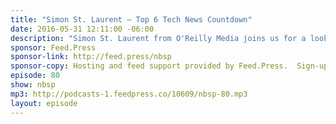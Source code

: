 ```yaml
---
title: "Simon St. Laurent — Top 6 Tech News Countdown"
date: 2016-05-31 12:11:00 -06:00
description: "Simon St. Laurent from O'Reilly Media joins us for a look at the past week as get caught up on technology news, web building resources, and social commentary. Making our countdown list for what we found interesting in the world this week - Google I/O fallout, Instagram logo redesign, making CSS great again, saving your life with typography, WordPress is a teenager, and conference advice!"
sponsor: Feed.Press
sponsor-link: http://feed.press/nbsp
sponsor-copy: Hosting and feed support provided by Feed.Press.  Sign-up today and try FeedPress on a 14 day trial (no contracts or commitments). Use promo code *nbsp* during checkout to get 10% off your first year.
episode: 80
show: nbsp
mp3: http://podcasts-1.feedpress.co/10609/nbsp-80.mp3
layout: episode
---
```

